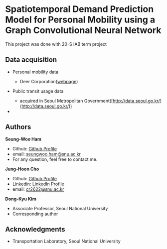# Spatiotemporal Demand Prediction Model for Personal Mobility using a Graph Convolutional Neural Network

This project was done with 20-S IAB term project

## Data acquisition

- Personal mobility data
    * Deer Corporation([webpage](https://deering.co//))

- Public transit usage data
    * acquired in Seoul Metropolitan Government([http://data.seoul.go.kr/](http://data.seoul.go.kr/))

- 

## Authors

**Seung-Woo Ham**

- Github: [Github Profile](https://github.com/seungwooham)
- email: [seungwoo.ham@snu.ac.kr](mailto:seungwoo.ham@snu.ac.kr)
- For any question, feel free to contact me.

**Jung-Hoon Cho**

- Github: [Github Profile](https://github.com/cr2622)
- Linkedin: [LinkedIn Profile](https://www.linkedin.com/in/junghoon-cho/)
- email: [cr2622@snu.ac.kr](mailto:cr2622@snu.ac.kr)

**Dong-Kyu Kim**

- Associate Professor, Seoul National University
- Corresponding author

## Acknowledgments

- Transportation Laboratory, Seoul National University